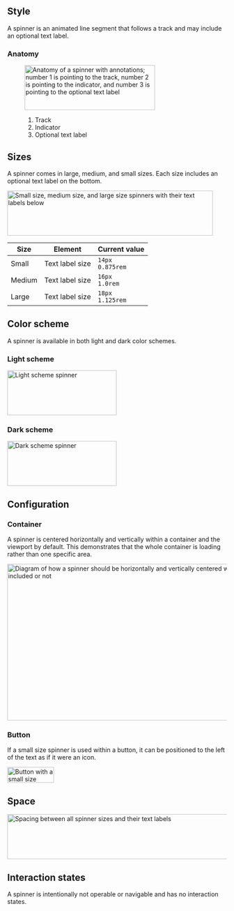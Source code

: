 ## Style

A spinner is an animated line segment that follows a track and may include an 
optional text label.

### Anatomy

<figure>
  <uxdot-example width-adjustment="299px">
    <img alt="Anatomy of a spinner with annotations; number 1 is pointing to the track, number 2 is pointing to the indicator, and number 3 is pointing to the optional text label"
         src="../spinner-anatomy.png"
         width="299"
         height="103">
  </uxdot-example>
  <figcaption>
    <ol>
      <li>Track</li>
      <li>Indicator</li>
      <li>Optional text label</li>
    </ol>
  </figcaption>
</figure>


## Sizes

A spinner comes in large, medium, and small sizes. Each size includes an 
optional text label on the bottom.

<uxdot-example color-palette="lightest" width-adjustment="472px">
  <img alt="Small size, medium size, and large size spinners with their text labels below"
       src="../spinner-sizes.png"
       width="472"
       height="103">
</uxdot-example>



<rh-table>

| Size   | Element         | Current value        |
|--------|-----------------|----------------------|
| Small  | Text label size | `14px`<br>`0.875rem` |
| Medium | Text label size | `16px`<br>`1.0rem`   |
| Large  | Text label size | `18px`<br>`1.125rem` |

</rh-table>


## Color scheme
<a id="theme"></a>

A spinner is available in both light and dark color schemes.

### Light scheme
<a id="light-theme"></a>

<uxdot-example color-palette="lightest" width-adjustment="251px">
  <img alt="Light scheme spinner"
       src="../spinner-theme-light.png"
       width="251"
       height="103">
</uxdot-example>


### Dark scheme
<a id="dark-theme"></a>

<uxdot-example color-palette="darkest" width-adjustment="251px">
  <img alt="Dark scheme spinner"
       src="../spinner-theme-dark.png"
       width="251"
       height="103">
</uxdot-example>


## Configuration

### Container

A spinner is centered horizontally and vertically within a container and the 
viewport by default. This demonstrates that the whole container is loading 
rather than one specific area.

<uxdot-example width-adjustment="872px">
  <img alt="Diagram of how a spinner should be horizontally and vertically centered within a container no matter its size or if a text label is included or not"
       src="../spinner-configuration-container.png"
       width="872"
       height="359">
</uxdot-example>


### Button

If a small size spinner is used within a button, it can be positioned to the 
left of the text as if it were an icon.

<uxdot-example color-palette="lightest" width-adjustment="107px">
  <img alt="Button with a small size spinner icon to the left as if it were an icon"
       src="../spinner-configuration-button.png"
       width="107"
       height="36">
</uxdot-example>


## Space

<uxdot-example color-palette="lightest" width-adjustment="632px">
  <img alt="Spacing between all spinner sizes and their text labels"
       src="../spinner-space.png"
       width="632"
       height="103">  
</uxdot-example>

<uxdot-spacer-tokens-table tokens="lg"></uxdot-spacer-tokens-table>

## Interaction states

A spinner is intentionally not operable or navigable and has no interaction 
states.
